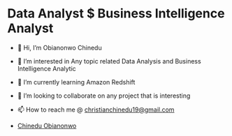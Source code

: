 # Data Analyst $ Business Intelligence Analyst
- 👋 Hi, I’m Obianonwo Chinedu
- 👀 I’m interested in Any topic related Data Analysis and Business Intelligence Analytic
- 🌱 I’m currently learning Amazon Redshift 
- 💞️ I’m looking to collaborate on any project that is interesting 
- 📫 How to reach me @ christianchinedu19@gmail.com 

- <div class="badge-base LI-profile-badge" data-locale="es_ES" data-size="medium" data-theme="dark" data-type="VERTICAL" data-vanity="chinedu-me" data-version="v1"><a class="badge-base__link LI-simple-link" href="https://ng.linkedin.com/in/chinedu-me?trk=profile-badge">Chinedu Obianonwo</a></div>
              


<!---
Gingercapo/Gingercapo is a ✨ special ✨ repository because its `README.md` (this file) appears on your GitHub profile.
You can click the Preview link to take a look at your changes.
--->
